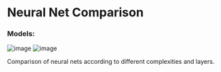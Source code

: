 # Neural Net Comparison
### Models:
![image](https://github.com/sertaci/Neural-Net-Comparison/assets/74237094/2da5c521-f586-4027-bb7f-cd91a1a3ad90)
![image](https://github.com/sertaci/Neural-Net-Comparison/assets/74237094/72ede687-680e-4640-acb0-cce782009aee)


Comparison of neural nets according to different complexities and layers.
